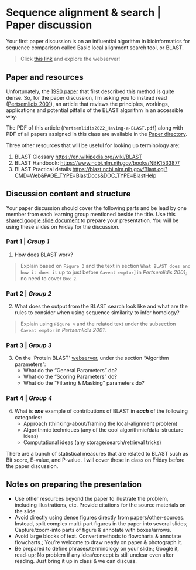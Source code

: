 # Sequence alignment & search | Paper discussion

Your first paper discussion is on an influential algorithm in bioinformatics for sequence comparison called Basic local alignment search tool, or BLAST.
> Click [this link](https://blast.ncbi.nlm.nih.gov/Blast.cgi) and explore the webserver!

## Paper and resources
Unfortunately, the [1990 paper](https://github.com/krishnanlab/teaching/blob/master/2022-spring_compbio/Papers/Altschul1990_BLAST.pdf) that first described this method is quite dense. So, for the paper discussion, I’m asking you to instead read ([Pertsemlidis 2001](https://genomebiology.biomedcentral.com/articles/10.1186/gb-2001-2-10-reviews2002)), an article that reviews the principles, workings, applications and potential pitfalls of the BLAST algorithm in an accessible way.

The PDF of this article (`Pertsemlidis2022_Having-a-BLAST.pdf`) along with PDF of all papers assigned in this class are available in the [Paper directory](https://github.com/krishnanlab/teaching/blob/4bfcb0985c5792f52ee9cf60bcbc6643667618c9/2022-spring_compbio/Papers/).

Three other resources that will be useful for looking up terminology are:
1. BLAST Glossary https://en.wikipedia.org/wiki/BLAST
2. BLAST Handbook: https://www.ncbi.nlm.nih.gov/books/NBK153387/
3. BLAST Practical details https://blast.ncbi.nlm.nih.gov/Blast.cgi?CMD=Web&PAGE_TYPE=BlastDocs&DOC_TYPE=BlastHelp

## Discussion content and structure
Your paper discussion should cover the following parts and be lead by one member from each learning group mentioned beside the title. Use this [shared google slide document](https://docs.google.com/presentation/d/1SkIQo38DYiXYdK7XQ8nrAQvoh4iXRGqCpMmWxk83Cyo/edit?usp=sharing) to prepare your presentation. You will be using these slides on Friday for the discussion. 

### Part 1 | _Group 1_
1. How does BLAST work?
> Explain based on `Figure 3` and the text in section `What BLAST does and how it does it` up to just before `Caveat emptor`] in _Pertsemlidis 2001_; no need to cover `Box 2`.

### Part 2 | _Group 2_
2. What does the output from the BLAST search look like and what are the rules to consider when using sequence similarity to infer homology?
> Explain using `Figure 4` and the related text under the subsection `Caveat emptor` in _Pertsemlidis 2001_.

### Part 3 | _Group 3_
3. On the 'Protein BLAST' [webserver](https://blast.ncbi.nlm.nih.gov/Blast.cgi?PROGRAM=blastp&PAGE_TYPE=BlastSearch&LINK_LOC=blasthome), under the section “Algorithm parameters”:
    - What do the “General Parameters” do?
    - What do the “Scoring Parameters” do?
    - What do the “Filtering & Masking” parameters do?

### Part 4 | _Group 4_
4. What is **_one_** example of contributions of BLAST in **_each_** of the following categories:
    - Approach (thinking-about/framing the local-alignment problem)
    - Algorithmic techniques (any of the cool algorithmic/data-structure ideas)
    - Computational ideas (any storage/search/retrieval tricks)

There are a bunch of statistical measures that are related to BLAST such as Bit score, E-value, and P-value. I will cover these in class on Friday before the paper discussion.

## Notes on preparing the presentation
* Use other resources beyond the paper to illustrate the problem, including illustrations, etc. Provide citations for the source materials on the slide.
* Avoid directly using dense figures directly from papers/other-sources. Instead, split complex multi-part figures in the paper into several slides; Capture/zoom-into parts of figure & annotate with boxes/arrows.
* Avoid large blocks of text. Convert methods to flowcharts & annotate flowcharts.; You’re welcome to draw neatly on paper & photograph it.
* Be prepared to define phrases/terminology on your slide.; Google it, read-up; No problem if any idea/concept is still unclear even after reading. Just bring it up in class & we can discuss.
